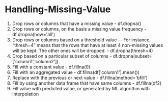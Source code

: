 # Handling-Missing-Value
1. Drop rows or columns that have a missing value - df.dropna()
2. Drop rows or columns, on the basis a missing value frequency - df.dropna(how='all')
3. Drop rows or columns based on a threshold value -- For instance, “thresh=4” means that the rows that have at least 4 non-missing values will be kept. The other ones will be dropped. - df.dropna(thresh=4)
4. Drop based on a particular subset of columns  - df.dropna(subset=['column1','column2'])
5. Fill with a constant value - df.fillna(0)
6. Fill with an aggregated value - df.fillna(df['column1'].mean()) 
7. Replace with the previous or next value  - df.fillna(method='bfill')
8. Fill by using another data frame that have same columns  - df.fillna(df2) 
9. Fill value with predicted value, or generated by ML algorithm with interpolation

